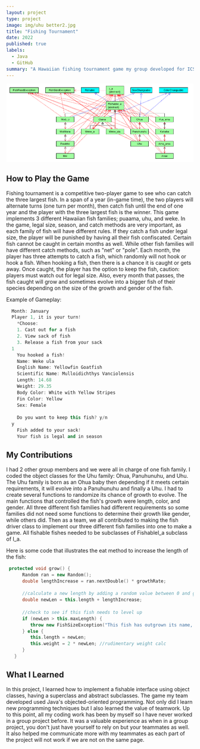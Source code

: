 ```yaml
---
layout: project
type: project
image: img/uhu better2.jpg
title: "Fishing Tournament"
date: 2022
published: true
labels:
  - Java
  - GitHub
summary: "A Hawaiian fishing tournament game my group developed for ICS 211."
---
```

<img class="img-fluid" src="../img/fishing tournament.png">

## How to Play the Game

Fishing tournament is a competitive two-player game to see who can catch the three largest fish. In a span of a year (in-game time), the two players will alternate turns (one turn per month), then catch fish until the end of one year and the player with the three largest fish is the winner. This game implements 3 different Hawaiian fish families; puaama, uhu, and weke. In the game, legal size, season, and catch methods are very important, as each family of fish will have different rules. If they catch a fish under legal size, the player will be punished by having all their fish confiscated. Certain fish cannot be caught in certain months as well. While other fish families will have different catch methods, such as "net" or "pole". Each month, the player has three attempts to catch a fish, which randomly will not hook or hook a fish. When hooking a fish, then there is a chance it is caught or gets away. Once caught, the player has the option to keep the fish, caution: players must watch out for legal size. Also, every month that passes, the fish caught will grow and sometimes evolve into a bigger fish of their species depending on the size of the growth and gender of the fish.

Example of Gameplay:
```cpp
  Month: January
  Player 1, it is your turn!
    *Choose:
    1. Cast out for a fish
    2. View sack of fish
    3. Release a fish from your sack
  1
    You hooked a fish!
    Name: Weke ula
    English Name: Yellowfin Goatfish
    Scientific Name: Mulloidichthys Vanciolensis
    Length: 14.68
    Weight: 29.35
    Body Color: White with Yellow Stripes
    Fin Color: Yellow
    Sex: Female

    Do you want to keep this fish? y/n
  y
    Fish added to your sack!
    Your fish is legal and in season
```
## My Contributions 
 
I had 2 other group members and we were all in charge of one fish family. I coded the object classes for the Uhu family: Ohua, Panuhunuhu, and Uhu. The Uhu family is born as an Ohua baby then depending if it meets certain requirements, it will evolve into a Panuhunuhu and finally a Uhu. I had to create several functions to randomize its chance of growth to evolve. The main functions that controlled the fish's growth were length, color, and gender. All three different fish families had different requirements so some families did not need some functions to determine their growth like gender, while others did. Then as a team, we all contributed to making the fish driver class to implement our three different fish families into one to make a game. All fishable fishes needed to be subclasses of FishableI_a subclass of I_a. 

Here is some code that illustrates the eat method to increase the length of the fish:

```cpp
 protected void grow() {
      Random ran = new Random();
      double lengthIncrease = ran.nextDouble() * growthRate;
   
      //calculate a new length by adding a random value between 0 and growthRate
      double newLen = this.length + lengthIncrease;
   
      //check to see if this fish needs to level up
      if (newLen > this.maxLength) {
         throw new FishSizeException("This fish has outgrown its name, it must level up!");
      } else {
         this.length = newLen;
         this.weight = 2 * newLen; //rudimentary weight calc
      }
   }
```

## What I Learned

In this project, I learned how to implement a fishable interface using object classes, having a superclass and abstract subclasses. The game my team developed used Java's objected-oriented programming. Not only did I learn new programming techniques but I also learned the value of teamwork. Up to this point, all my coding work has been by myself so I have never worked in a group project before. It was a valuable experience as when in a group project, you don't just have yourself to rely on but your teammates as well. It also helped me communicate more with my teammates as each part of the project will not work if we are not on the same page.

